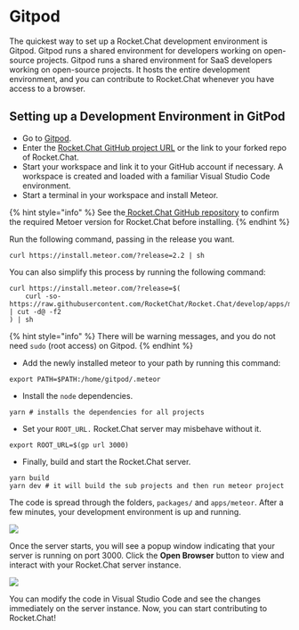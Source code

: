 # Gitpod

The quickest way to set up a Rocket.Chat development environment is Gitpod. Gitpod runs a shared environment for developers working on open-source projects. Gitpod runs a shared environment for SaaS developers working on open-source projects. It hosts the entire development environment, and you can contribute to Rocket.Chat whenever you have access to a browser.

## Setting up a Development Environment in GitPod

* Go to [Gitpod](https://www.gitpod.io/#get-started).
* Enter the [Rocket.Chat GitHub project URL](https://github.com/RocketChat/Rocket.Chat) or the link to your forked repo of Rocket.Chat.
* Start your workspace and link it to your GitHub account if necessary. A workspace is created and loaded with a familiar Visual Studio Code environment.
* Start a terminal in your workspace and install Meteor.

{% hint style="info" %}
See the[ Rocket.Chat GitHub repository](https://github.com/RocketChat/Rocket.Chat/blob/develop/apps/meteor/.meteor/release) to confirm the required Metoer version for Rocket.Chat before installing.
{% endhint %}

Run the following command, passing in the release you want.

```
curl https://install.meteor.com/?release=2.2 | sh
```

You can also simplify this process by running the following command:

```
curl https://install.meteor.com/?release=$(
    curl -so- https://raw.githubusercontent.com/RocketChat/Rocket.Chat/develop/apps/meteor/.meteor/release | cut -d@ -f2
) | sh
```

{% hint style="info" %}
There will be warning messages, and you do not need `sudo` (root access) on Gitpod.
{% endhint %}

* Add the newly installed meteor to your path by running this command:

```
export PATH=$PATH:/home/gitpod/.meteor
```

* Install the `node` dependencies.

```
yarn # installs the dependencies for all projects
```

* Set your `ROOT_URL.` Rocket.Chat server may misbehave without it.

```
export ROOT_URL=$(gp url 3000)
```

* Finally, build and start the Rocket.Chat server.

```
yarn build
yarn dev # it will build the sub projects and then run meteor project
```

The code is spread through the folders, `packages/` and `apps/meteor`. After a few minutes, your development environment is up and running.

![](../../.gitbook/assets/gitpodrunning.png)

Once the server starts, you will see a popup window indicating that your server is running on port 3000. Click the **Open Browser** button to view and interact with your Rocket.Chat server instance.

![](../../.gitbook/assets/gitpodfinal.png)

You can modify the code in Visual Studio Code and see the changes immediately on the server instance. Now, you can start contributing to Rocket.Chat!
